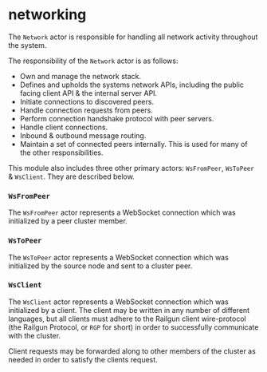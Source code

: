 networking
==========
The `Network` actor is responsible for handling all network activity throughout the system.

The responsibility of the `Network` actor is as follows:
- Own and manage the network stack.
- Defines and upholds the systems network APIs, including the public facing client API & the internal server API.
- Initiate connections to discovered peers.
- Handle connection requests from peers.
- Perform connection handshake protocol with peer servers.
- Handle client connections.
- Inbound & outbound message routing.
- Maintain a set of connected peers internally. This is used for many of the other responsibilities.

This module also includes three other primary actors: `WsFromPeer`, `WsToPeer` & `WsClient`. They are described below.

### `WsFromPeer`
The `WsFromPeer` actor represents a WebSocket connection which was initialized by a peer cluster member.

### `WsToPeer`
The `WsToPeer` actor represents a WebSocket connection which was initialized by the source node and sent to a cluster peer.

### `WsClient`
The `WsClient` actor represents a WebSocket connection which was initialized by a client. The client may be written in any number of different languages, but all clients must adhere to the Railgun client wire-protocol (the Railgun Protocol, or `RGP` for short) in order to successfully communicate with the cluster.

Client requests may be forwarded along to other members of the cluster as needed in order to satisfy the clients request.

